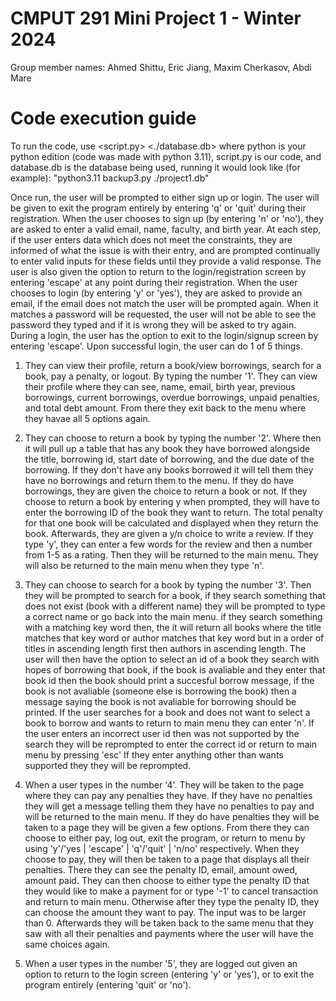 
# CMPUT 291 Mini Project 1 - Winter 2024  
Group member names: Ahmed Shittu, Eric Jiang, Maxim Cherkasov, Abdi Mare

# Code execution guide 
To run the code, use <python> <script.py> <./database.db> where python is your python edition (code was made with python 3.11), script.py is our code, and database.db is the database being used, running it would look like (for example): "python3.11 backup3.py ./project1.db"

Once run, the user will be prompted to either sign up or login. The user will be given to exit the program entirely by entering 'q' or 'quit' during their registration. When the user chooses to sign up (by entering 'n' or 'no'), they are asked to enter a valid email, name, faculty, and birth year. At each step, if the user enters data which does not meet the constraints, they are informed of what the issue is with their entry, and are prompted continually to enter valid inputs for these fields until they provide a valid response. The user is also given the option to return to the login/registration screen by entering 'escape' at any point during their registration. When the user chooses to login (by entering 'y' or 'yes'), they are asked to provide an email, if the email does not match the user will be prompted again. When it matches a password will be requested, the user will not be able to see the password they typed and if it is wrong they will be asked to try again. During a login, the user has the option to exit to the login/signup screen by entering 'escape'. Upon successful login, the user can do 1 of 5 things. 

1) They can view their profile, return a book/view borrowings, search for a book, pay a penalty, or logout. By typing the number '1'. They can view their profile where they can see, name, email, birth year, previous borrowings, current borrowings, overdue borrowings, unpaid penalties, and total debt amount. From there they exit back to the menu where they havae all 5 options again.

2) They can choose to return a book by typing the number '2'. Where then it will pull up a table that has any book they have borrowed alongside the title, borrowing id, start date of borrowing, and the due date of the borrowing. If they don't have any books borrowed it will tell them they have no borrowings and return them to the menu. If they do have borrowings, they are given the choice to return a book or not. If they choose to return a book by entering y when prompted, they will have to enter the borrowing ID of the book they want to return. The total penalty for that one book will be calculated and displayed when they return the book. Afterwards, they are given a y/n choice to write a review. If they type 'y', they can enter a few words for the review and then a number from 1-5 as a rating. Then they will be returned to the main menu. They will also be returned to the main menu when they type 'n'.

3) They can choose to search for a book by typing the number '3'. Then they will be prompted to search for a book, if they search something that does not exist (book with a different name) they will be prompted to type a correct name or go back into the main menu. if they search something with a matching key word then, the it will return all books where the title matches that key word or author matches that key word but in a order of titles in ascending length first then authors in ascending length. The user will then have the option to select an id of a book they search with hopes of borrowing that book, if the book is avaliable and they enter that book id then the book should print a succesful borrow message, if the book is not avaliable (someone else is borrowing the book) then a message saying the book is not avaliable for borrowing should be printed. If the user searches for a book and does not want to select a book to borrow and wants to return to main menu they can enter 'n'. If the user enters an incorrect user id then was not supported by the search they will be reprompted to enter the correct id or return to main menu by pressing 'esc' If they enter anything other than wants supported they they will be reprompted.

4) When a user types in the number '4'. They will be taken to the page where they can pay any penalties they have. If they have no penalties they will get a message telling them they have no penalties to pay and will be returned to the main menu. If they do have penalties they will be taken to a page they will be given a few options. From there they can choose to either pay, log out, exit the program, or return to menu by using 'y'/'yes | 'escape' | 'q'/'quit' | 'n/no' respectively. When they choose to pay, they will then be taken to a page that displays all their penalties. There they can see the penalty ID, email, amount owed, amount paid. They can then choose to either type the penalty ID that they would like to make a payment for or type '-1' to cancel transaction and return to main menu. Otherwise after they type the penalty ID, they can choose the amount they want to pay. The input was to be larger than 0. Afterwards they will be taken back to the same menu that they saw with all their penalties and payments where the user will have the same choices again.
   
5) When a user types in the number '5', they are logged out given an option to return to the login screen (entering 'y' or 'yes'), or to exit the program entirely (entering 'quit' or 'no').
